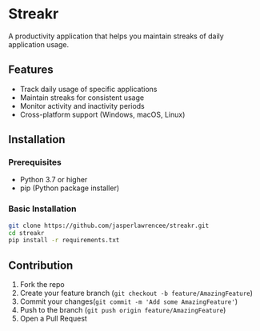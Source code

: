 # Streakr

A productivity application that helps you maintain streaks of daily application usage.

## Features
- Track daily usage of specific applications
- Maintain streaks for consistent usage
- Monitor activity and inactivity periods
- Cross-platform support (Windows, macOS, Linux)

## Installation

### Prerequisites
- Python 3.7 or higher
- pip (Python package installer)

### Basic Installation
```bash
git clone https://github.com/jasperlawrencee/streakr.git
cd streakr
pip install -r requirements.txt
```


## Contribution

1. Fork the repo
2. Create your feature branch (`git checkout -b feature/AmazingFeature`)
3. Commit your changes(`git commit -m 'Add some AmazingFeature'`)
4. Push to the branch (`git push origin feature/AmazingFeature`)
5. Open a Pull Request

